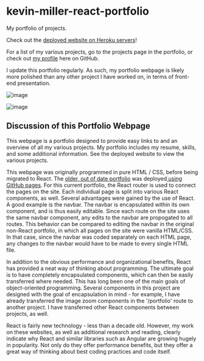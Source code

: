 # kevin-miller-react-portfolio
My portfolio of projects.

<p>Check out the <a href='https://kevin-miller-react-portfolio.herokuapp.com/'>deployed website on Heroku servers</a>!</p>

<p>For a list of my various projects, go to the projects page in the portfolio, or check out <a href='https://github.com/Koldenblue'>my profile</a> here on GitHub.</p>

<p>I update this portfolio regularly. As such, my portfolio webpage is likely more polished than any other project I have worked on, in terms of front-end presentation.</p>

![image](https://user-images.githubusercontent.com/64618290/99360943-340d6380-2866-11eb-97aa-eb21e2641da2.png)

![image](https://user-images.githubusercontent.com/64618290/99360818-032d2e80-2866-11eb-9d7e-427f3cc6efc6.png)


## Discussion of this Portfolio Webpage

<p>This webpage is a portfolio designed to provide easy links to and an overview of all my various projects. My portfolio includes my resume, skills, and some additional information. See the deployed website to view the various projects.</p>

<p>This webpage was originally programmed in pure HTML / CSS, before being migrated to React. The <a href='https://koldenblue.github.io/kevin-miller-portfolio/'>older, out of date portfolio</a> was deployed<a href='https://github.com/Koldenblue/kevin-miller-portfolio'> using GitHub pages</a>. For this current portfolio, the React router is used to connect the pages on the site. Each individual page is split into various React components, as well. Several advantages were gained by the use of React. A good example is the navbar. The navbar is encapsulated within its own component, and is thus easily editable. Since each route on the site uses the same navbar component, any edits to the navbar are propogated to all routes. This behavior can be compared to editing the navbar in the original non-React portfolio, in which all pages on the site were vanilla HTML/CSS. In that case, since the navbar was coded separately on each HTML page, any changes to the navbar would have to be made to every single HTML file.</p>

<p>In addition to the obvious performance and organizational benefits, React has provided a neat way of thinking about programming. The ultimate goal is to have completely encapsulated components, which can then be easily transferred where needed. This has long been one of the main goals of object-oriented programming. Several components in this project are designed with the goal of encapsulation in mind - for example, I have already transferred the image zoom components in the '/portfolio' route to another project. I have transferred other React components between projects, as well.</p>

<p>React is fairly new technology - less than a decade old. However, my work on these websites, as well as additional research and reading, clearly indicate why React and similar libraries such as Angular are growing hugely in popularity. Not only do they offer performance benefits, but they offer a great way of thinking about best coding practices and code itself. </p>
